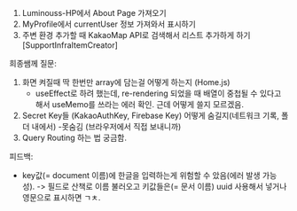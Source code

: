 1. Luminouss-HP에서 About Page 가져오기
2. MyProfile에서 currentUser 정보 가져와서 표시하기
3. 주변 환경 추가할 때 KakaoMap API로 검색해서 리스트 추가하게 하기 [SupportInfraItemCreator]

희종쌤께 질문:

1. 화면 켜질때 딱 한번만 array에 담는걸 어떻게 하는지 (Home.js)
   - useEffect로 하려 했는데, re-rendering 되었을 때 배열이 중첩될 수 있다고 해서 useMemo를 쓰라는 에러 확인. 근데 어떻게 쓸지 모르겠음.
2. Secret Key들 (KakaoAuthKey, Firebase Key) 어떻게 숨길지(네트워크 기록, 폴더 내에서) -못숨김 (브라우저에서 직접 보내니까)
3. Query Routing 하는 법 궁금함.

피드백:

- key값(= document 이름)에 한글을 입력하는게 위험할 수 았음(에러 발생 가능성).
  -> 필드로 산책로 이름 불러오고 키값들은(= 문서 이름) uuid 사용해서 넣거나 영문으로 표시하면 ㄱㅊ.
